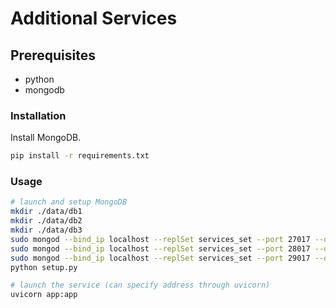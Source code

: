 # Additional Services

## Prerequisites

- python
- mongodb

### Installation

Install MongoDB.

```bash
pip install -r requirements.txt
```

### Usage

```bash
# launch and setup MongoDB
mkdir ./data/db1
mkdir ./data/db2
mkdir ./data/db3
sudo mongod --bind_ip localhost --replSet services_set --port 27017 --dbpath ./data/db1
sudo mongod --bind_ip localhost --replSet services_set --port 28017 --dbpath ./data/db2
sudo mongod --bind_ip localhost --replSet services_set --port 29017 --dbpath ./data/db3
python setup.py

# launch the service (can specify address through uvicorn)
uvicorn app:app
```

